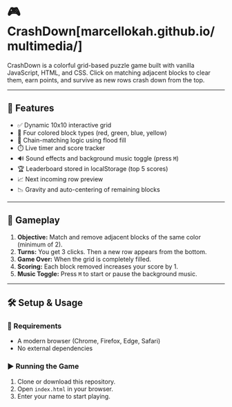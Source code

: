 # 🎮 CrashDown[marcellokah.github.io/multimedia/]

CrashDown is a colorful grid-based puzzle game built with vanilla JavaScript, HTML, and CSS. Click on matching adjacent blocks to clear them, earn points, and survive as new rows crash down from the top.

---

## 🚀 Features

- ✅ Dynamic 10x10 interactive grid
- 🎨 Four colored block types (red, green, blue, yellow)
- 🧠 Chain-matching logic using flood fill
- ⏱️ Live timer and score tracker
- 🔊 Sound effects and background music toggle (press `M`)
- 🏆 Leaderboard stored in localStorage (top 5 scores)
- 📈 Next incoming row preview
- 📉 Gravity and auto-centering of remaining blocks

---

## 🧩 Gameplay

1. **Objective:** Match and remove adjacent blocks of the same color (minimum of 2).
2. **Turns:** You get 3 clicks. Then a new row appears from the bottom.
3. **Game Over:** When the grid is completely filled.
4. **Scoring:** Each block removed increases your score by 1.
5. **Music Toggle:** Press `M` to start or pause the background music.

---

## 🛠️ Setup & Usage

### 🔧 Requirements
- A modern browser (Chrome, Firefox, Edge, Safari)
- No external dependencies

### ▶️ Running the Game

1. Clone or download this repository.
2. Open `index.html` in your browser.
3. Enter your name to start playing.
